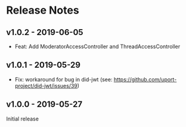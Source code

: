# Release Notes

## v1.0.2 - 2019-06-05
* Feat: Add ModeratorAccessController and ThreadAccessController

## v1.0.1 - 2019-05-29
* Fix: workaround for bug in did-jwt (see: https://github.com/uport-project/did-jwt/issues/39)

## v1.0.0 - 2019-05-27
Initial release

